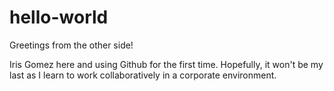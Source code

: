 # hello-world

Greetings from the other side!

Iris Gomez here and using Github for the first time. Hopefully, it won't be my last as I learn to work collaboratively in a corporate environment.
